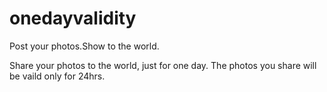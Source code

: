 # onedayvalidity

Post your photos.Show to the world.

Share your photos to the world, just for one day.
The photos you share will be vaild only for 24hrs.
